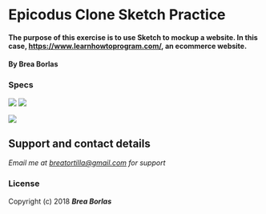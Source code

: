 # Epicodus Clone Sketch Practice

#### The purpose of this exercise is to use Sketch to mockup a website. In this case, https://www.learnhowtoprogram.com/, an ecommerce website.
#### By **Brea Borlas**

### Specs
<div float="left">
<p width="410">
<img src="https://raw.githubusercontent.com/breatortilla/epicodus-clone-sketch/master/epicodus1.png">
<img src="https://raw.githubusercontent.com/breatortilla/epicodus-clone-sketch/master/epicodus2.png">
</p>
<p width="410">
<img  src="https://raw.githubusercontent.com/breatortilla/epicodus-clone-sketch/master/navigation-screenshot.png">
</p>
</div>

## Support and contact details

_Email me at breatortilla@gmail.com for support_

### License

Copyright (c) 2018 **_Brea Borlas_**
